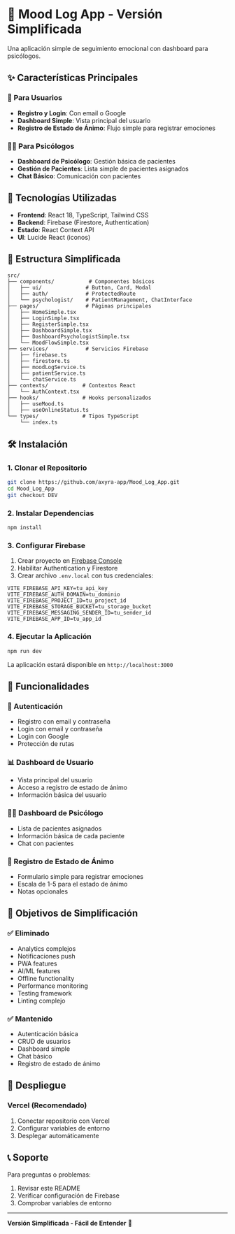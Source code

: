 # 🧠 Mood Log App - Versión Simplificada

Una aplicación simple de seguimiento emocional con dashboard para psicólogos.

## ✨ Características Principales

### 👤 Para Usuarios
- **Registro y Login**: Con email o Google
- **Dashboard Simple**: Vista principal del usuario
- **Registro de Estado de Ánimo**: Flujo simple para registrar emociones

### 👨‍⚕️ Para Psicólogos
- **Dashboard de Psicólogo**: Gestión básica de pacientes
- **Gestión de Pacientes**: Lista simple de pacientes asignados
- **Chat Básico**: Comunicación con pacientes

## 🚀 Tecnologías Utilizadas

- **Frontend**: React 18, TypeScript, Tailwind CSS
- **Backend**: Firebase (Firestore, Authentication)
- **Estado**: React Context API
- **UI**: Lucide React (iconos)

## 📁 Estructura Simplificada

```
src/
├── components/           # Componentes básicos
│   ├── ui/              # Button, Card, Modal
│   ├── auth/            # ProtectedRoute
│   └── psychologist/    # PatientManagement, ChatInterface
├── pages/               # Páginas principales
│   ├── HomeSimple.tsx
│   ├── LoginSimple.tsx
│   ├── RegisterSimple.tsx
│   ├── DashboardSimple.tsx
│   ├── DashboardPsychologistSimple.tsx
│   └── MoodFlowSimple.tsx
├── services/            # Servicios Firebase
│   ├── firebase.ts
│   ├── firestore.ts
│   ├── moodLogService.ts
│   ├── patientService.ts
│   └── chatService.ts
├── contexts/           # Contextos React
│   └── AuthContext.tsx
├── hooks/              # Hooks personalizados
│   ├── useMood.ts
│   ├── useOnlineStatus.ts
└── types/              # Tipos TypeScript
    └── index.ts
```

## 🛠️ Instalación

### 1. Clonar el Repositorio
```bash
git clone https://github.com/axyra-app/Mood_Log_App.git
cd Mood_Log_App
git checkout DEV
```

### 2. Instalar Dependencias
```bash
npm install
```

### 3. Configurar Firebase
1. Crear proyecto en [Firebase Console](https://console.firebase.google.com/)
2. Habilitar Authentication y Firestore
3. Crear archivo `.env.local` con tus credenciales:

```env
VITE_FIREBASE_API_KEY=tu_api_key
VITE_FIREBASE_AUTH_DOMAIN=tu_dominio
VITE_FIREBASE_PROJECT_ID=tu_project_id
VITE_FIREBASE_STORAGE_BUCKET=tu_storage_bucket
VITE_FIREBASE_MESSAGING_SENDER_ID=tu_sender_id
VITE_FIREBASE_APP_ID=tu_app_id
```

### 4. Ejecutar la Aplicación
```bash
npm run dev
```

La aplicación estará disponible en `http://localhost:3000`

## 📱 Funcionalidades

### 🔐 Autenticación
- Registro con email y contraseña
- Login con email y contraseña
- Login con Google
- Protección de rutas

### 📊 Dashboard de Usuario
- Vista principal del usuario
- Acceso a registro de estado de ánimo
- Información básica del usuario

### 👨‍⚕️ Dashboard de Psicólogo
- Lista de pacientes asignados
- Información básica de cada paciente
- Chat con pacientes

### 📝 Registro de Estado de Ánimo
- Formulario simple para registrar emociones
- Escala de 1-5 para el estado de ánimo
- Notas opcionales

## 🎯 Objetivos de Simplificación

### ✅ Eliminado
- Analytics complejos
- Notificaciones push
- PWA features
- AI/ML features
- Offline functionality
- Performance monitoring
- Testing framework
- Linting complejo

### ✅ Mantenido
- Autenticación básica
- CRUD de usuarios
- Dashboard simple
- Chat básico
- Registro de estado de ánimo

## 🚀 Despliegue

### Vercel (Recomendado)
1. Conectar repositorio con Vercel
2. Configurar variables de entorno
3. Desplegar automáticamente

## 📞 Soporte

Para preguntas o problemas:
1. Revisar este README
2. Verificar configuración de Firebase
3. Comprobar variables de entorno

---

**Versión Simplificada - Fácil de Entender** 🚀
